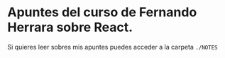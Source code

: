 # Apuntes del curso de Fernando Herrara sobre React.

Si quieres leer sobres mis apuntes puedes acceder a la carpeta `./NOTES`